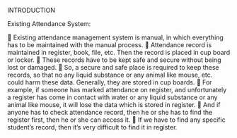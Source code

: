 INTRODUCTION

Existing Attendance System:

	Existing attendance management system is manual, in which everything has to be maintained with the manual process.
	Attendance record is maintained in register, book, file, etc. Then the record is placed in cup board or locker.
	These records have to be kept safe and secure without being lost or damaged.
	So, a secure and safe place is required to keep these records, so that no any liquid substance or any animal like mouse, etc. could harm these data. Generally, they are stored in cup boards. 
	For example, if someone has marked attendance on register, and unfortunately a register has come in contact with water or any liquid substance or any animal like mouse, it will lose the data which is stored in register.
	And if anyone has to check attendance record, then he or she has to find the register first, then he or she can access it.
	If we have to find any specific student’s record, then it’s very difficult to find it in register. 

